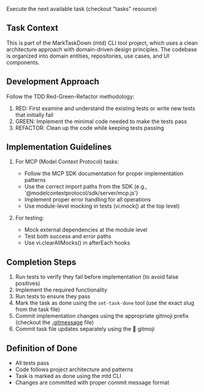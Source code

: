 Execute the next available task (checkout "tasks" resource)

## Task Context

This is part of the MarkTaskDown (mtd) CLI tool project, which uses a clean architecture approach with domain-driven design principles. The codebase is organized into domain entities, repositories, use cases, and UI components.

## Development Approach

Follow the TDD Red-Green-Refactor methodology:

1. RED: First examine and understand the existing tests or write new tests that initially fail
2. GREEN: Implement the minimal code needed to make the tests pass
3. REFACTOR: Clean up the code while keeping tests passing

## Implementation Guidelines

1. For MCP (Model Context Protocol) tasks:

   - Follow the MCP SDK documentation for proper implementation patterns
   - Use the correct import paths from the SDK (e.g., '@modelcontextprotocol/sdk/server/mcp.js')
   - Implement proper error handling for all operations
   - Use module-level mocking in tests (vi.mock() at the top level)

2. For testing:
   - Mock external dependencies at the module level
   - Test both success and error paths
   - Use vi.clearAllMocks() in afterEach hooks

## Completion Steps

1. Run tests to verify they fail before implementation (to avoid false positives)
2. Implement the required functionality
3. Run tests to ensure they pass
4. Mark the task as done using the `set-task-done` tool (use the exact slug from the task file)
5. Commit implementation changes using the appropriate gitmoji prefix (checkout the [.gitmessage](./.gitmessage) file)
6. Commit task file updates separately using the 📝 gitmoji

## Definition of Done

- All tests pass
- Code follows project architecture and patterns
- Task is marked as done using the mtd CLI
- Changes are committed with proper commit message format
